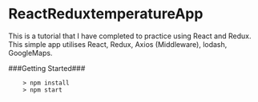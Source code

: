 # ReactReduxtemperatureApp

This is a tutorial that I have completed to practice using React and Redux. This simple app utilises React, Redux, Axios (Middleware), lodash, GoogleMaps.

###Getting Started###
```
	> npm install
	> npm start
```
